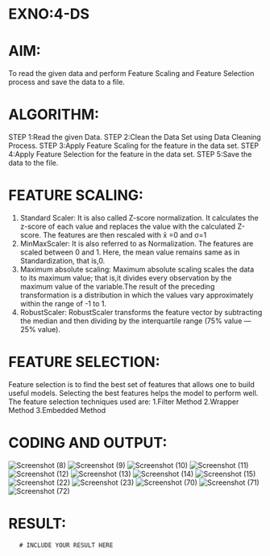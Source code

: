 # EXNO:4-DS
# AIM:
To read the given data and perform Feature Scaling and Feature Selection process and save the
data to a file.

# ALGORITHM:
STEP 1:Read the given Data.
STEP 2:Clean the Data Set using Data Cleaning Process.
STEP 3:Apply Feature Scaling for the feature in the data set.
STEP 4:Apply Feature Selection for the feature in the data set.
STEP 5:Save the data to the file.

# FEATURE SCALING:
1. Standard Scaler: It is also called Z-score normalization. It calculates the z-score of each value and replaces the value with the calculated Z-score. The features are then rescaled with x̄ =0 and σ=1
2. MinMaxScaler: It is also referred to as Normalization. The features are scaled between 0 and 1. Here, the mean value remains same as in Standardization, that is,0.
3. Maximum absolute scaling: Maximum absolute scaling scales the data to its maximum value; that is,it divides every observation by the maximum value of the variable.The result of the preceding transformation is a distribution in which the values vary approximately within the range of -1 to 1.
4. RobustScaler: RobustScaler transforms the feature vector by subtracting the median and then dividing by the interquartile range (75% value — 25% value).

# FEATURE SELECTION:
Feature selection is to find the best set of features that allows one to build useful models. Selecting the best features helps the model to perform well.
The feature selection techniques used are:
1.Filter Method
2.Wrapper Method
3.Embedded Method

# CODING AND OUTPUT:
![Screenshot (8)](https://github.com/user-attachments/assets/ee44c1c1-a10b-4739-a22f-4c63ef94f353)
![Screenshot (9)](https://github.com/user-attachments/assets/a353df50-21f7-45d3-8341-5c6fac55738e)
![Screenshot (10)](https://github.com/user-attachments/assets/ef323bc7-e276-40f0-9907-e80855b7f22d)
![Screenshot (11)](https://github.com/user-attachments/assets/2988ef8a-1b50-4cd8-add5-2015e8cfab22)
![Screenshot (12)](https://github.com/user-attachments/assets/d48a558d-9bd5-4ce9-af36-f9c4a68bd94e)
![Screenshot (13)](https://github.com/user-attachments/assets/6df84d35-64ed-483d-afb6-ef80d6390b13)
![Screenshot (14)](https://github.com/user-attachments/assets/a5adcecc-16c0-4569-b1b2-f8336b34a75a)
![Screenshot (15)](https://github.com/user-attachments/assets/ef9d2cfd-2a61-41f5-bd74-30e57833463f)
![Screenshot (22)](https://github.com/user-attachments/assets/d830a5db-c638-4b00-b251-e257c4fcf752)
![Screenshot (23)](https://github.com/user-attachments/assets/e6b5a39c-4b9c-4c87-a64e-2d1f7d2f7bc5)
![Screenshot (70)](https://github.com/user-attachments/assets/a7d631b4-c074-4146-ad4b-e0937cc3dddf)
![Screenshot (71)](https://github.com/user-attachments/assets/c62dca12-64db-4b8d-903e-2af3cd3f6f3e)
![Screenshot (72)](https://github.com/user-attachments/assets/56fcda44-35a6-4ee5-86ab-9bb7d24e2946)

# RESULT:
       # INCLUDE YOUR RESULT HERE

